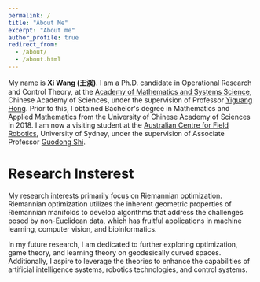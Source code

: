 ```yaml
---
permalink: /
title: "About Me"
excerpt: "About me"
author_profile: true
redirect_from: 
  - /about/
  - /about.html
---
```


My name is **Xi Wang (王溪)**. I am a Ph.D. candidate in Operational Research and Control Theory, at the [Academy of Mathematics and Systems Science](http://english.amss.cas.cn/), Chinese Academy of Sciences, under the supervision of Professor [Yiguang Hong](http://lsc.amss.ac.cn/~yghong/index.html). Prior to this, I obtained Bachelor's degree in Mathematics and Applied Mathematics from the University of Chinese Academy of Sciences in 2018. I am now a visiting student at the [Australian Centre for Field Robotics](https://www.sydney.edu.au/engineering/our-research/robotics-and-intelligent-systems/australian-centre-for-field-robotics.html), University of Sydney, under the supervision of Associate Professor [Guodong Shi](https://www.sydney.edu.au/engineering/about/our-people/academic-staff/guodong-shi.html).

Research Insterest
======

My research interests primarily focus on Riemannian optimization. Riemannian optimization utilizes the inherent geometric properties of Riemannian manifolds to develop algorithms that address the challenges posed by non-Euclidean data, which has fruitful applications in machine learning, computer vision, and bioinformatics.

In my future research, I am dedicated to further exploring optimization, game theory, and learning theory on geodesically curved spaces. Additionally, I aspire to leverage the theories to enhance the capabilities of artificial intelligence systems, robotics technologies, and control systems. 

